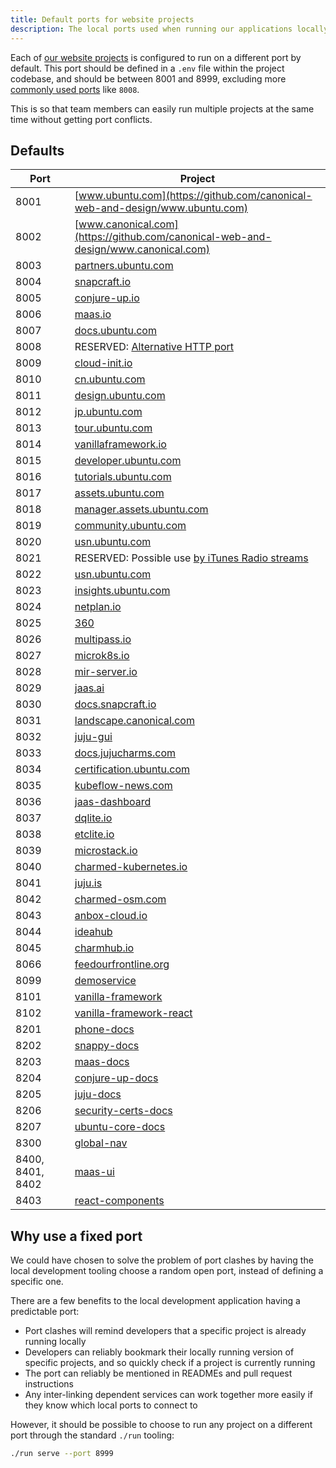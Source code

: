 ```yaml
---
title: Default ports for website projects
description: The local ports used when running our applications locally
---
```


Each of [our website projects](https://github.com/canonical-websites/) is configured to run on a different port by default.
This port should be defined in a `.env` file within the project codebase, and
should be between 8001 and 8999, excluding more [commonly used ports](https://en.wikipedia.org/wiki/List_of_TCP_and_UDP_port_numbers) like `8008`.

This is so that team members can easily run multiple projects at the same time without getting port conflicts.

## Defaults

| Port             | Project                                                                                             |
| ---------------- | --------------------------------------------------------------------------------------------------- |
| 8001             | [www.ubuntu.com](https://github.com/canonical-web-and-design/www.ubuntu.com)                        |
| 8002             | [www.canonical.com](https://github.com/canonical-web-and-design/www.canonical.com)                  |
| 8003             | [partners.ubuntu.com](https://github.com/canonical-web-and-design/partners.ubuntu.com)              |
| 8004             | [snapcraft.io](https://github.com/canonical-web-and-design/snapcraft.io)                            |
| 8005             | [conjure-up.io](https://github.com/canonical-web-and-design/conjure-up.io)                          |
| 8006             | [maas.io](https://github.com/canonical-web-and-design/maas.io)                                      |
| 8007             | [docs.ubuntu.com](https://github.com/canonical-web-and-design/docs.ubuntu.com)                      |
| 8008             | RESERVED: [Alternative HTTP port](https://en.wikipedia.org/wiki/List_of_TCP_and_UDP_port_numbers)   |
| 8009             | [cloud-init.io](https://github.com/canonical-web-and-design/cloud-init.io)                          |
| 8010             | [cn.ubuntu.com](https://github.com/canonical-web-and-design/cn.ubuntu.com)                          |
| 8011             | [design.ubuntu.com](https://github.com/canonical-web-and-design/design.ubuntu.com)                  |
| 8012             | [jp.ubuntu.com](https://github.com/canonical-web-and-design/jp.ubuntu.com)                          |
| 8013             | [tour.ubuntu.com](https://github.com/canonical-web-and-design/tour.ubuntu.com)                      |
| 8014             | [vanillaframework.io](https://github.com/canonical-web-and-design/vanillaframework.io/)             |
| 8015             | [developer.ubuntu.com](https://github.com/canonical-web-and-design/developer.ubuntu.com/)           |
| 8016             | [tutorials.ubuntu.com](https://github.com/canonical-web-and-design/tutorials.ubuntu.com/)           |
| 8017             | [assets.ubuntu.com](https://github.com/canonical-web-and-design/assets.ubuntu.com/)                 |
| 8018             | [manager.assets.ubuntu.com](https://github.com/canonical-web-and-design/manager.assets.ubuntu.com/) |
| 8019             | [community.ubuntu.com](https://github.com/canonical-web-and-design/community.ubuntu.com/)           |
| 8020             | [usn.ubuntu.com](https://github.com/canonical-web-and-design/usn.ubuntu.com/)                       |
| 8021             | RESERVED: Possible use [by iTunes Radio streams](https://support.apple.com/en-za/HT202944)          |
| 8022             | [usn.ubuntu.com](https://launchpad.net/usn.ubuntu.com)                                              |
| 8023             | [insights.ubuntu.com](https://github.com/canonical-web-and-design/insights.ubuntu.com/)             |
| 8024             | [netplan.io](https://github.com/canonical-web-and-design/netplan.io/)                               |
| 8025             | [360](https://github.com/ubuntudesign/360/)                                                         |
| 8026             | [multipass.io](https://github.com/canonical-web-and-design/multipass.io)                            |
| 8027             | [microk8s.io](https://github.com/canonical-web-and-design/microk8s.io)                              |
| 8028             | [mir-server.io](https://github.com/canonical-web-and-design/mir-server.io)                          |
| 8029             | [jaas.ai](https://github.com/canonical-web-and-design/jaas.ai)                                      |
| 8030             | [docs.snapcraft.io](https://github.com/canonical-web-and-design/docs.snapcraft.io)                  |
| 8031             | [landscape.canonical.com](https://github.com/canonical-web-and-design/landscape.canonical.com)      |
| 8032             | [juju-gui](https://github.com/juju/juju-gui)                                                        |
| 8033             | [docs.jujucharms.com](https://github.com/canonical-web-and-design/docs.jujucharms.com)              |
| 8034             | [certification.ubuntu.com](https://github.com/canonical-web-and-design/certification.ubuntu.com)    |
| 8035             | [kubeflow-news.com](https://github.com/canonical-web-and-design/kubeflow-news.com)                  |
| 8036             | [jaas-dashboard](https://github.com/canonical-web-and-design/jaas-dashboard)                        |
| 8037             | [dqlite.io](https://github.com/canonical-web-and-design/dqlite.io)                                  |
| 8038             | [etclite.io](https://github.com/canonical-web-and-design/etclite.io)                                |
| 8039             | [microstack.io](https://github.com/canonical-web-and-design/microstack.io)                          |
| 8040             | [charmed-kubernetes.io](https://github.com/canonical-web-and-design/charmed-kubernetes.io)          |
| 8041             | [juju.is](https://github.com/canonical-web-and-design/juju.is)                                      |
| 8042             | [charmed-osm.com](https://github.com/canonical-web-and-design/charmed-osm.com)                      |
| 8043             | [anbox-cloud.io](https://github.com/canonical-web-and-design/anbox-cloud.io)                        |
| 8044             | [ideahub](https://github.com/canonical-web-and-design/ideahub)                                      |
| 8045             | [charmhub.io](https://github.com/canonical-web-and-design/charmhub.io)                              |
| 8066             | [feedourfrontline.org](https://github.com/canonical-web-and-design/feedourfrontline.org)            |
| 8099             | [demoservice](https://github.com/canonical-web-and-design/demoservice)                              |
| 8101             | [vanilla-framework](https://github.com/canonical-web-and-design/vanilla-framework)                  |
| 8102             | [vanilla-framework-react](https://github.com/canonical-web-and-design/vanilla-framework-react)      |
| 8201             | [phone-docs](https://github.com/canonical-docs/phone-docs/)                                         |
| 8202             | [snappy-docs](https://github.com/canonical-docs/snappy-docs)                                        |
| 8203             | [maas-docs](https://github.com/canonicalltd/maas-docs)                                              |
| 8204             | [conjure-up-docs](https://github.com/canonical-docs/conjure-up-docs)                                |
| 8205             | [juju-docs](https://github.com/juju/docs)                                                           |
| 8206             | [security-certs-docs](https://github.com/CanonicalLtd/security-certs-docs)                          |
| 8207             | [ubuntu-core-docs](https://github.com/CanonicalLtd/ubuntu-core-docs)                                |
| 8300             | [global-nav](https://github.com/canonical-web-and-design/global-nav)                                |
| 8400, 8401, 8402 | [maas-ui](https://github.com/canonical-web-and-design/maas-ui)                                      |
| 8403             | [react-components](https://github.com/canonical-web-and-design/react-components)                    |

## Why use a fixed port

We could have chosen to solve the problem of port clashes by having the local development
tooling choose a random open port, instead of defining a specific one.

There are a few benefits to the local development application having a predictable port:

- Port clashes will remind developers that a specific project is already running locally
- Developers can reliably bookmark their locally running version of specific projects, and so quickly check if a project is currently running
- The port can reliably be mentioned in READMEs and pull request instructions
- Any inter-linking dependent services can work together more easily if they know which local ports to connect to

However, it should be possible to choose to run any project on a different port through the standard `./run` tooling:

```bash
./run serve --port 8999
```
